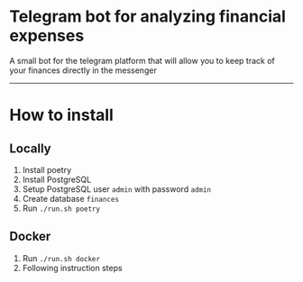 # Telegram bot for analyzing financial expenses

A small bot for the telegram platform that will allow you to keep track of your finances directly in the messenger

---

# How to install

## Locally

1. Install poetry
2. Install PostgreSQL
3. Setup PostgreSQL user `admin` with password `admin`
4. Create database `finances`
5. Run `./run.sh poetry`

## Docker

1. Run `./run.sh docker`
2. Following instruction steps

